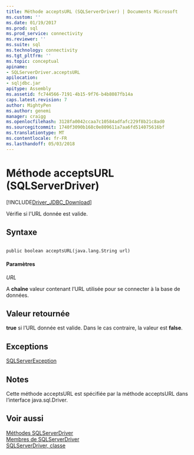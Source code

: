 ```yaml
---
title: Méthode acceptsURL (SQLServerDriver) | Documents Microsoft
ms.custom: ''
ms.date: 01/19/2017
ms.prod: sql
ms.prod_service: connectivity
ms.reviewer: ''
ms.suite: sql
ms.technology: connectivity
ms.tgt_pltfrm: ''
ms.topic: conceptual
apiname:
- SQLServerDriver.acceptsURL
apilocation:
- sqljdbc.jar
apitype: Assembly
ms.assetid: fc744566-7191-4b15-9f76-b4b8087fb14a
caps.latest.revision: 7
author: MightyPen
ms.author: genemi
manager: craigg
ms.openlocfilehash: 3128fa0042ccaa7c10584adfafc229f8b21c8ad0
ms.sourcegitcommit: 1740f3090b168c0e809611a7aa6fd514075616bf
ms.translationtype: MT
ms.contentlocale: fr-FR
ms.lasthandoff: 05/03/2018
---
```

# <a name="acceptsurl-method-sqlserverdriver"></a>Méthode acceptsURL (SQLServerDriver)
[!INCLUDE[Driver_JDBC_Download](../../../includes/driver_jdbc_download.md)]

  Vérifie si l'URL donnée est valide.  
  
## <a name="syntax"></a>Syntaxe  
  
```  
  
public boolean acceptsURL(java.lang.String url)  
```  
  
#### <a name="parameters"></a>Paramètres  
 *URL*  
  
 A **chaîne** valeur contenant l’URL utilisée pour se connecter à la base de données.  
  
## <a name="return-value"></a>Valeur retournée  
 **true** si l’URL donnée est valide. Dans le cas contraire, la valeur est **false**.  
  
## <a name="exceptions"></a>Exceptions  
 [SQLServerException](../../../connect/jdbc/reference/sqlserverexception-class.md)  
  
## <a name="remarks"></a>Notes  
 Cette méthode acceptsURL est spécifiée par la méthode acceptsURL dans l’interface java.sql.Driver.  
  
## <a name="see-also"></a>Voir aussi  
 [Méthodes SQLServerDriver](../../../connect/jdbc/reference/sqlserverdriver-methods.md)   
 [Membres de SQLServerDriver](../../../connect/jdbc/reference/sqlserverdriver-members.md)   
 [SQLServerDriver, classe](../../../connect/jdbc/reference/sqlserverdriver-class.md)  
  
  
